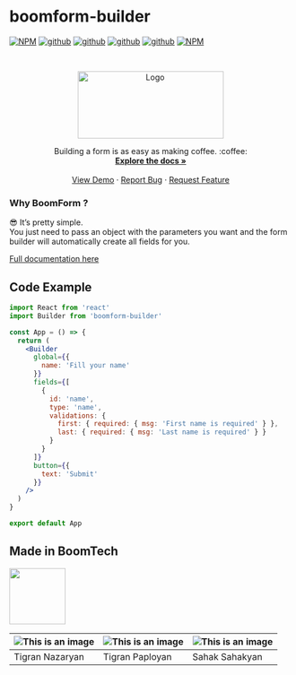 # boomform-builder


[![NPM](https://img.shields.io/npm/v/boomform-builder.svg)](https://www.npmjs.com/package/boomform-builder)
[![github](https://badgen.net/npm/dependents/boomform-builder)](https://www.npmjs.com/package/boomform-builder?activeTab=dependents)
[![github](https://badgen.net/github/stars/BoomTech-LLC/BoomForm-Builder)](https://github.com/BoomTech-LLC/BoomForm-Builder)
[![github](https://badgen.net/github/issues/BoomTech-LLC/BoomForm-Builder)](https://github.com/BoomTech-LLC/BoomForm-Builder)
[![github](https://badgen.net/github/last-commit/BoomTech-LLC/BoomForm-Builder/main)](https://github.com/BoomTech-LLC/BoomForm-Builder)
[![NPM](https://badgen.net/npm/dt/boomform-builder)](https://www.npmjs.com/package/boomform-builder)



<!-- PROJECT LOGO -->
<br />
<p align="center">
  <a href="https://form.boomform.com/">
    <img src="https://cdn.boomte.ch/images/boomtechdeveloper/Boomform-builder-logo.svg" alt="Logo" width="260" height="120">
  </a>

  <p align="center">
    Building a form is as easy as making coffee. :coffee:
    <br />
    <a href="https://form-builder.boomform.com"><strong>Explore the docs »</strong></a>
    <br />
    <br />
    <a href="https://codesandbox.io/s/stoic-darkness-e34ej">View Demo</a>
    ·
    <a href="https://github.com/BoomTech-LLC/BoomForm-Builder/issues">Report Bug</a>
    ·
    <a href="https://github.com/BoomTech-LLC/BoomForm-Builder/issues">Request Feature</a>
  </p>
</p>




### Why BoomForm ?
😎 It’s pretty simple. <br />
You just need to pass an object with the parameters you want and the form builder will automatically create all fields for you. 

[Full documentation here](https://form-builder.boomform.com)

## Code Example

```jsx
import React from 'react'
import Builder from 'boomform-builder'

const App = () => {
  return (
    <Builder
      global={{
        name: 'Fill your name'
      }}
      fields={[
        {
          id: 'name',
          type: 'name',
          validations: {
            first: { required: { msg: 'First name is required' } },
            last: { required: { msg: 'Last name is required' } }
          }
        }
      ]}
      button={{
        text: 'Submit'
      }}
    />
  )
}

export default App
```

## Made in BoomTech 

<img src="https://cdn.boomte.ch/images/boomtechdeveloper/logo.svg" height="100">

![This is an image](https://cdn.boomte.ch/images/TikoN.png?x=2) | ![This is an image](https://cdn.boomte.ch/images/TikoP.png?x=1) | ![This is an image](https://cdn.boomte.ch/images/SahakS.png?x=2) 
-- | -- | -- 
Tigran Nazaryan | Tigran Paployan | Sahak Sahakyan
